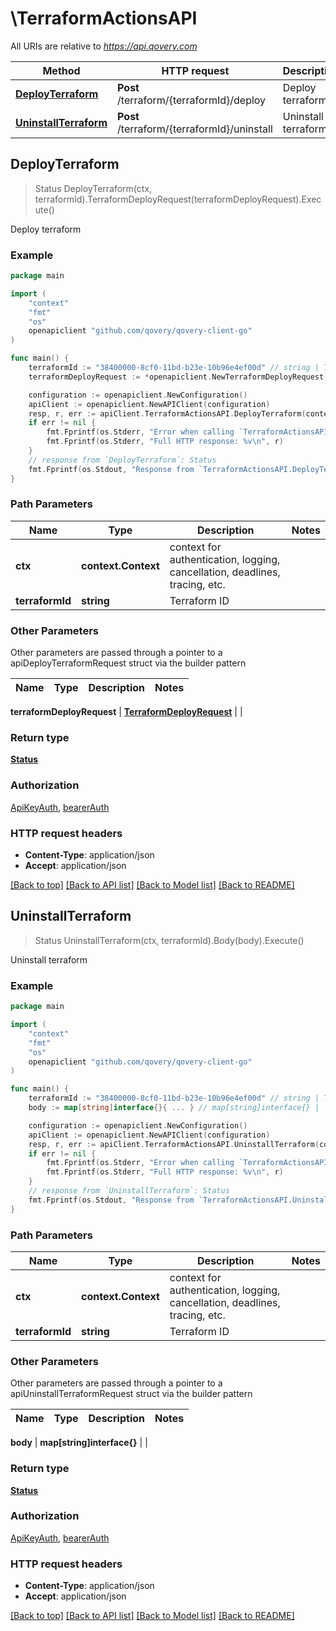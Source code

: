 # \TerraformActionsAPI

All URIs are relative to *https://api.qovery.com*

Method | HTTP request | Description
------------- | ------------- | -------------
[**DeployTerraform**](TerraformActionsAPI.md#DeployTerraform) | **Post** /terraform/{terraformId}/deploy | Deploy terraform
[**UninstallTerraform**](TerraformActionsAPI.md#UninstallTerraform) | **Post** /terraform/{terraformId}/uninstall | Uninstall terraform



## DeployTerraform

> Status DeployTerraform(ctx, terraformId).TerraformDeployRequest(terraformDeployRequest).Execute()

Deploy terraform



### Example

```go
package main

import (
	"context"
	"fmt"
	"os"
	openapiclient "github.com/qovery/qovery-client-go"
)

func main() {
	terraformId := "38400000-8cf0-11bd-b23e-10b96e4ef00d" // string | Terraform ID
	terraformDeployRequest := *openapiclient.NewTerraformDeployRequest() // TerraformDeployRequest |  (optional)

	configuration := openapiclient.NewConfiguration()
	apiClient := openapiclient.NewAPIClient(configuration)
	resp, r, err := apiClient.TerraformActionsAPI.DeployTerraform(context.Background(), terraformId).TerraformDeployRequest(terraformDeployRequest).Execute()
	if err != nil {
		fmt.Fprintf(os.Stderr, "Error when calling `TerraformActionsAPI.DeployTerraform``: %v\n", err)
		fmt.Fprintf(os.Stderr, "Full HTTP response: %v\n", r)
	}
	// response from `DeployTerraform`: Status
	fmt.Fprintf(os.Stdout, "Response from `TerraformActionsAPI.DeployTerraform`: %v\n", resp)
}
```

### Path Parameters


Name | Type | Description  | Notes
------------- | ------------- | ------------- | -------------
**ctx** | **context.Context** | context for authentication, logging, cancellation, deadlines, tracing, etc.
**terraformId** | **string** | Terraform ID | 

### Other Parameters

Other parameters are passed through a pointer to a apiDeployTerraformRequest struct via the builder pattern


Name | Type | Description  | Notes
------------- | ------------- | ------------- | -------------

 **terraformDeployRequest** | [**TerraformDeployRequest**](TerraformDeployRequest.md) |  | 

### Return type

[**Status**](Status.md)

### Authorization

[ApiKeyAuth](../README.md#ApiKeyAuth), [bearerAuth](../README.md#bearerAuth)

### HTTP request headers

- **Content-Type**: application/json
- **Accept**: application/json

[[Back to top]](#) [[Back to API list]](../README.md#documentation-for-api-endpoints)
[[Back to Model list]](../README.md#documentation-for-models)
[[Back to README]](../README.md)


## UninstallTerraform

> Status UninstallTerraform(ctx, terraformId).Body(body).Execute()

Uninstall terraform



### Example

```go
package main

import (
	"context"
	"fmt"
	"os"
	openapiclient "github.com/qovery/qovery-client-go"
)

func main() {
	terraformId := "38400000-8cf0-11bd-b23e-10b96e4ef00d" // string | Terraform ID
	body := map[string]interface{}{ ... } // map[string]interface{} |  (optional)

	configuration := openapiclient.NewConfiguration()
	apiClient := openapiclient.NewAPIClient(configuration)
	resp, r, err := apiClient.TerraformActionsAPI.UninstallTerraform(context.Background(), terraformId).Body(body).Execute()
	if err != nil {
		fmt.Fprintf(os.Stderr, "Error when calling `TerraformActionsAPI.UninstallTerraform``: %v\n", err)
		fmt.Fprintf(os.Stderr, "Full HTTP response: %v\n", r)
	}
	// response from `UninstallTerraform`: Status
	fmt.Fprintf(os.Stdout, "Response from `TerraformActionsAPI.UninstallTerraform`: %v\n", resp)
}
```

### Path Parameters


Name | Type | Description  | Notes
------------- | ------------- | ------------- | -------------
**ctx** | **context.Context** | context for authentication, logging, cancellation, deadlines, tracing, etc.
**terraformId** | **string** | Terraform ID | 

### Other Parameters

Other parameters are passed through a pointer to a apiUninstallTerraformRequest struct via the builder pattern


Name | Type | Description  | Notes
------------- | ------------- | ------------- | -------------

 **body** | **map[string]interface{}** |  | 

### Return type

[**Status**](Status.md)

### Authorization

[ApiKeyAuth](../README.md#ApiKeyAuth), [bearerAuth](../README.md#bearerAuth)

### HTTP request headers

- **Content-Type**: application/json
- **Accept**: application/json

[[Back to top]](#) [[Back to API list]](../README.md#documentation-for-api-endpoints)
[[Back to Model list]](../README.md#documentation-for-models)
[[Back to README]](../README.md)

